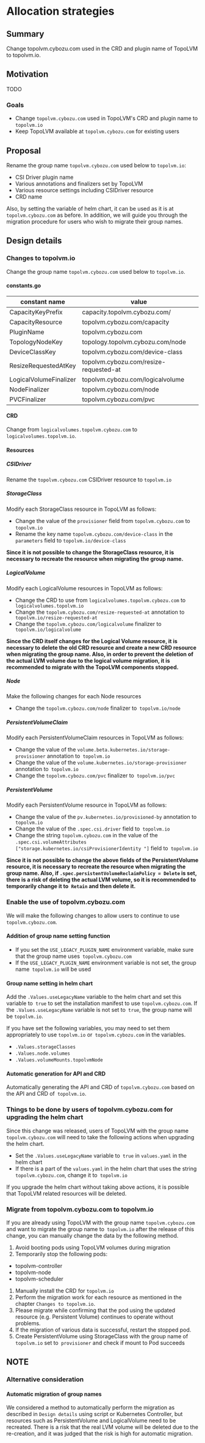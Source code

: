# Allocation strategies

## Summary

Change topolvm.cybozu.com used in the CRD and plugin name of TopoLVM to topolvm.io.

## Motivation

TODO

### Goals

- Change `topolvm.cybozu.com` used in TopoLVM's CRD and plugin name to `topolvm.io`
- Keep TopoLVM available at `topolvm.cybozu.com` for existing users

## Proposal

Rename the group name `topolvm.cybozu.com` used below to `topolvm.io`:

- CSI Driver plugin name
- Various annotations and finalizers set by TopoLVM
- Various resource settings including CSIDriver resource
- CRD name

Also, by setting the variable of helm chart, it can be used as it is at `topolvm.cybozu.com` as before.
In addition, we will guide you through the migration procedure for users who wish to migrate their group names.

## Design details

### Changes to topolvm.io

Change the group name `topolvm.cybozu.com` used below to `topolvm.io`.

#### constants.go

constant name | value
--- | ---
CapacityKeyPrefix | capacity.topolvm.cybozu.com/
CapacityResource | topolvm.cybozu.com/capacity
PluginName | topolvm.cybozu.com
TopologyNodeKey | topology.topolvm.cybozu.com/node
DeviceClassKey | topolvm.cybozu.com/device-class
ResizeRequestedAtKey | topolvm.cybozu.com/resize-requested-at
LogicalVolumeFinalizer | topolvm.cybozu.com/logicalvolume
NodeFinalizer | topolvm.cybozu.com/node
PVCFinalizer | topolvm.cybozu.com/pvc

#### CRD

Change from `logicalvolumes.topolvm.cybozu.com` to` logicalvolumes.topolvm.io`.

#### Resources

##### CSIDriver

Rename the `topolvm.cybozu.com` CSIDriver resource to `topolvm.io`

##### StorageClass

Modify each StorageClass resource in TopoLVM as follows:

- Change the value of the `provisioner` field from `topolvm.cybozu.com` to `topolvm.io`
- Rename the key name `topolvm.cybozu.com/device-class` in the` parameters` field to `topolvm.io/device-class`

**Since it is not possible to change the StorageClass resource, it is necessary to recreate the resource when migrating the group name.**

##### LogicalVolume

Modify each LogicalVolume resources in TopoLVM as follows:

- Change the CRD to use from `logicalvolumes.topolvm.cybozu.com` to` logicalvolumes.topolvm.io`
- Change the `topolvm.cybozu.com/resize-requested-at` annotation to` topolvm.io/resize-requested-at`
- Change the `topolvm.cybozu.com/logicalvolume` finalizer to` topolvm.io/logicalvolume`

**Since the CRD itself changes for the Logical Volume resource, it is necessary to delete the old CRD resource and create a new CRD resource when migrating the group name. Also, in order to prevent the deletion of the actual LVM volume due to the logical volume migration, it is recommended to migrate with the TopoLVM components stopped.**

##### Node

Make the following changes for each Node resources

- Change the `topolvm.cybozu.com/node` finalizer to` topolvm.io/node`

##### PersistentVolumeClaim

Modify each PersistentVolumeClaim resources in TopoLVM as follows:

- Change the value of the `volume.beta.kubernetes.io/storage-provisioner` annotation to` topolvm.io`
- Change the value of the `volume.kubernetes.io/storage-provisioner` annotation to` topolvm.io`
- Change the `topolvm.cybozu.com/pvc` finalizer to` topolvm.io/pvc`

##### PersistentVolume

Modify each PersistentVolume resource in TopoLVM as follows:

- Change the value of the `pv.kubernetes.io/provisioned-by` annotation to` topolvm.io`
- Change the value of the `.spec.csi.driver` field to` topolvm.io`
- Change the string `topolvm.cybozu.com` in the value of the `.spec.csi.volumeAttributes ["storage.kubernetes.io/csiProvisionerIdentity "]` field to` topolvm.io`

**Since it is not possible to change the above fields of the PersistentVolume resource, it is necessary to recreate the resource when migrating the group name. Also, if `.spec.persistentVolumeReclaimPolicy = Delete` is set, there is a risk of deleting the actual LVM volume, so it is recommended to temporarily change it to` Retain` and then delete it.**

### Enable the use of topolvm.cybozu.com

We will make the following changes to allow users to continue to use `topolvm.cybozu.com`.

#### Addition of group name setting function

- If you set the `USE_LEGACY_PLUGIN_NAME` environment variable, make sure that the group name uses` topolvm.cybozu.com`
- If the `USE_LEGACY_PLUGIN_NAME` environment variable is not set, the group name` topolvm.io` will be used

#### Group name setting in helm chart

Add the `.Values.useLegacyName` variable to the helm chart and set this variable to` true` to set the installation manifest to use `topolvm.cybozu.com`.
If the `.Values.useLegacyName` variable is not set to` true`, the group name will be `topolvm.io`.

If you have set the following variables, you may need to set them appropriately to use `topolvm.io` or` topolvm.cybozu.com` in the variables.

- `.Values.storageClasses`
- `.Values.node.volumes`
- `.Values.volumeMounts.topolvmNode`

#### Automatic generation for API and CRD

Automatically generating the API and CRD of `topolvm.cybozu.com` based on the API and CRD of` topolvm.io`.

### Things to be done by users of topolvm.cybozu.com for upgrading the helm chart

Since this change was released, users of TopoLVM with the group name `topolvm.cybozu.com` will need to take the following actions when upgrading the helm chart.

- Set the `.Values.useLegacyName` variable to` true` in `values.yaml` in the helm chart
- If there is a part of the `values.yaml` in the helm chart that uses the string `topolvm.cybozu.com`, change it to` topolvm.io`

If you upgrade the helm chart without taking above actions, it is possible that TopoLVM related resources will be deleted.

### Migrate from topolvm.cybozu.com to topolvm.io

If you are already using TopoLVM with the group name `topolvm.cybozu.com` and want to migrate the group name to` topolvm.io` after the release of this change, you can manually change the data by the following method.

1. Avoid booting pods using TopoLVM volumes during migration
1. Temporarily stop the following pods:
  - topolvm-controller
  - topolvm-node
  - topolvm-scheduler
1. Manually install the CRD for `topolvm.io`
1. Perform the migration work for each resource as mentioned in the chapter `Changes to topolvm.io`.
1. Please migrate while confirming that the pod using the updated resource (e.g. Persistent Volume) continues to operate without problems.
1. If the migration of various data is successful, restart the stopped pod.
1. Create PersistentVolume using StorageClass with the group name of `topolvm.io` set to` provisioner`  and check if mount to Pod succeeds

## NOTE

### Alternative consideration

#### Automatic migration of group names

We considered a method to automatically perform the migration as described in `Design details` using script or Kubernetes Controller, but resources such as PersistentVolume and LogicalVolume need to be recreated.
There is a risk that the real LVM volume will be deleted due to the re-creation, and it was judged that the risk is high for automatic migration.
